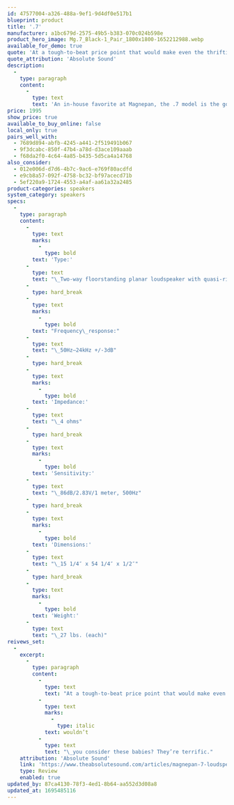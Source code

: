 ```yaml
---
id: 47577004-a326-488a-9ef1-9d4df0e517b1
blueprint: product
title: '.7'
manufacturer: a1bc679d-2575-49b5-b383-070c024b598e
product_hero_image: Mg.7_Black-1_Pair_1800x1800-1652212988.webp
available_for_demo: true
quote: 'At a tough-to-beat price point that would make even the thriftiest loudspeaker lovers open their wallets'
quote_attribution: 'Absolute Sound'
description:
  -
    type: paragraph
    content:
      -
        type: text
        text: 'An in-house favorite at Magnepan, the .7 model is the go-to speaker for those who are looking for world class sound at a reasonable price.'
price: 1995
show_price: true
available_to_buy_online: false
local_only: true
pairs_well_with:
  - 7689d894-abfb-4245-a441-2f519491b067
  - 9f3dcabc-850f-47b4-a78d-d3ace109aaab
  - f68da2f0-4c64-4a85-b435-5d5ca4a14768
also_consider:
  - 012e006d-d7d6-4b7c-9ac6-e769f80acdfd
  - e9cb8a57-092f-4758-bc32-bf97acecd71b
  - 5ef220a9-1724-4553-a4af-aa61a32a2485
product-categories: speakers
system_category: speakers
specs:
  -
    type: paragraph
    content:
      -
        type: text
        marks:
          -
            type: bold
        text: 'Type:'
      -
        type: text
        text: "\_Two-way floorstanding planar loudspeaker with quasi-ribbon tweeter and quasi-ribbon mid/woofer"
      -
        type: hard_break
      -
        type: text
        marks:
          -
            type: bold
        text: "Frequency\_response:"
      -
        type: text
        text: "\_50Hz–24kHz +/-3dB"
      -
        type: hard_break
      -
        type: text
        marks:
          -
            type: bold
        text: 'Impedance:'
      -
        type: text
        text: "\_4 ohms"
      -
        type: hard_break
      -
        type: text
        marks:
          -
            type: bold
        text: 'Sensitivity:'
      -
        type: text
        text: "\_86dB/2.83V/1 meter, 500Hz"
      -
        type: hard_break
      -
        type: text
        marks:
          -
            type: bold
        text: 'Dimensions:'
      -
        type: text
        text: "\_15 1/4″ x 54 1/4″ x 1/2″"
      -
        type: hard_break
      -
        type: text
        marks:
          -
            type: bold
        text: 'Weight:'
      -
        type: text
        text: "\_27 lbs. (each)"
reivews_set:
  -
    excerpt:
      -
        type: paragraph
        content:
          -
            type: text
            text: "At a tough-to-beat price point that would make even the thriftiest loudspeaker lovers open their wallets, the .7s become even more attractive when you consider that Magnepan is also offering a 30-day in-home trial and a money-back guarantee. Whether you’re in the market for a starter pair of high-quality speakers, or have the proverbial champagne taste on a beer budget (or both!), why\_"
          -
            type: text
            marks:
              -
                type: italic
            text: wouldn’t
          -
            type: text
            text: "\_you consider these babies? They’re terrific."
    attribution: 'Absolute Sound'
    link: 'https://www.theabsolutesound.com/articles/magnepan-7-loudspeaker'
    type: Review
    enabled: true
updated_by: 87ca4130-78f3-4ed1-8b64-aa552d3d08a8
updated_at: 1695485116
---
```

